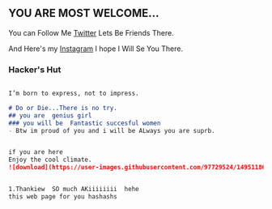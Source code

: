 ## YOU ARE MOST WELCOME...

You can Follow Me [Twitter](https://twitter.com/Star6_dust) Lets Be Friends There.

And Here's my [Instagram](https://www.instagram.com/spidey_tabibul/?hl=en) I hope I Will Se You There.

### Hacker's Hut


```markdown

I’m born to express, not to impress.

# Do or Die...There is no try.
## you are  genius girl  
### you will be  Fantastic succesful women  
- Btw im proud of you and i will be ALways you are suprb.


if you are here 
Enjoy the cool climate.
![download](https://user-images.githubusercontent.com/97729524/149511869-36cdb94d-4e21-443f-8d2f-7911c3f5781d.jpg)


1.Thankiew  SO much AKiiiiiiii  hehe 
this web page for you hashashs  
  


